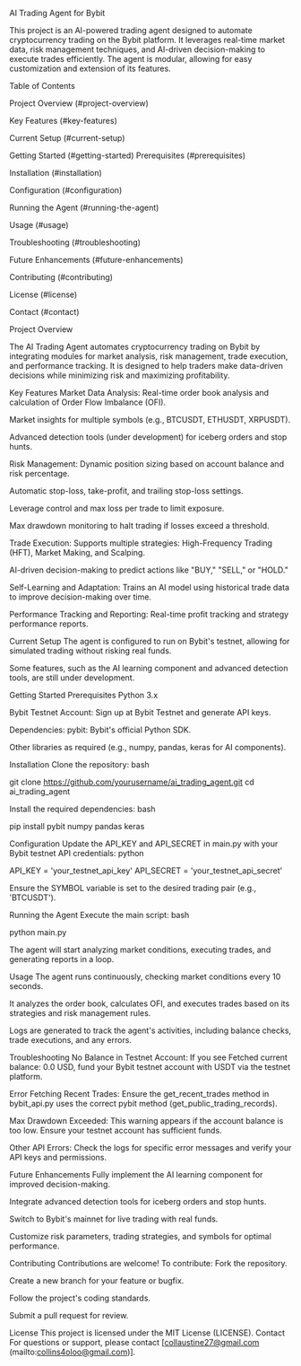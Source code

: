 AI Trading Agent for Bybit

This project is an AI-powered trading agent designed to automate cryptocurrency trading on the Bybit platform. It leverages real-time market data, risk management techniques, and AI-driven decision-making to execute trades efficiently. The agent is modular, allowing for easy customization and extension of its features.

Table of Contents

Project Overview (#project-overview)

Key Features (#key-features)

Current Setup (#current-setup)

Getting Started (#getting-started)
Prerequisites (#prerequisites)

Installation (#installation)

Configuration (#configuration)

Running the Agent (#running-the-agent)

Usage (#usage)

Troubleshooting (#troubleshooting)

Future Enhancements (#future-enhancements)

Contributing (#contributing)

License (#license)

Contact (#contact)


Project Overview

The AI Trading Agent automates cryptocurrency trading on Bybit by integrating modules for market analysis, risk management, trade execution, and performance tracking. It is designed to help traders make data-driven decisions while minimizing risk and maximizing profitability.

Key Features
Market Data Analysis:
Real-time order book analysis and calculation of Order Flow Imbalance (OFI).

Market insights for multiple symbols (e.g., BTCUSDT, ETHUSDT, XRPUSDT).

Advanced detection tools (under development) for iceberg orders and stop hunts.

Risk Management:
Dynamic position sizing based on account balance and risk percentage.

Automatic stop-loss, take-profit, and trailing stop-loss settings.

Leverage control and max loss per trade to limit exposure.

Max drawdown monitoring to halt trading if losses exceed a threshold.

Trade Execution:
Supports multiple strategies: High-Frequency Trading (HFT), Market Making, and Scalping.

AI-driven decision-making to predict actions like "BUY," "SELL," or "HOLD."

Self-Learning and Adaptation:
Trains an AI model using historical trade data to improve decision-making over time.

Performance Tracking and Reporting:
Real-time profit tracking and strategy performance reports.

Current Setup
The agent is configured to run on Bybit's testnet, allowing for simulated trading without risking real funds.

Some features, such as the AI learning component and advanced detection tools, are still under development.


Getting Started
Prerequisites
Python 3.x

Bybit Testnet Account: Sign up at Bybit Testnet and generate API keys.

Dependencies:
pybit: Bybit's official Python SDK.

Other libraries as required (e.g., numpy, pandas, keras for AI components).

Installation
Clone the repository:
bash

git clone https://github.com/yourusername/ai_trading_agent.git
cd ai_trading_agent

Install the required dependencies:
bash

pip install pybit numpy pandas keras

Configuration
Update the API_KEY and API_SECRET in main.py with your Bybit testnet API credentials:
python

API_KEY = 'your_testnet_api_key'
API_SECRET = 'your_testnet_api_secret'

Ensure the SYMBOL variable is set to the desired trading pair (e.g., 'BTCUSDT').

Running the Agent
Execute the main script:
bash

python main.py

The agent will start analyzing market conditions, executing trades, and generating reports in a loop.

Usage
The agent runs continuously, checking market conditions every 10 seconds.

It analyzes the order book, calculates OFI, and executes trades based on its strategies and risk management rules.

Logs are generated to track the agent's activities, including balance checks, trade executions, and any errors.

Troubleshooting
No Balance in Testnet Account:
If you see Fetched current balance: 0.0 USD, fund your Bybit testnet account with USDT via the testnet platform.

Error Fetching Recent Trades:
Ensure the get_recent_trades method in bybit_api.py uses the correct pybit method (get_public_trading_records).

Max Drawdown Exceeded:
This warning appears if the account balance is too low. Ensure your testnet account has sufficient funds.

Other API Errors:
Check the logs for specific error messages and verify your API keys and permissions.

Future Enhancements
Fully implement the AI learning component for improved decision-making.

Integrate advanced detection tools for iceberg orders and stop hunts.

Switch to Bybit's mainnet for live trading with real funds.

Customize risk parameters, trading strategies, and symbols for optimal performance.

Contributing
Contributions are welcome! To contribute:
Fork the repository.

Create a new branch for your feature or bugfix.

Follow the project's coding standards.

Submit a pull request for review.

License
This project is licensed under the MIT License (LICENSE).
Contact
For questions or support, please contact [collaustine27@gmail.com (mailto:collins4oloo@gmail.com)].


